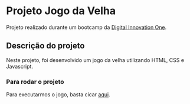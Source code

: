 # Projeto Jogo da Velha

Projeto realizado durante um bootcamp da [Digital Innovation One](https://digitalinnovation.one).

## Descrição do projeto
Neste projeto, foi desenvolvido um jogo da velha utilizando HTML, CSS e Javascript.

### Para rodar o projeto

Para executarmos o jogo, basta cicar [aqui](index.html).
